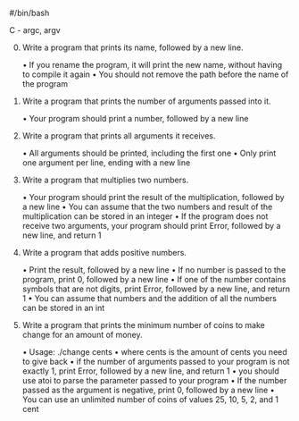 #/bin/bash

C - argc, argv

0. Write a program that prints its name, followed by a new line.

	• If you rename the program, it will print the new name, without having to compile it again
	• You should not remove the path before the name of the program

1. Write a program that prints the number of arguments passed into it.

	• Your program should print a number, followed by a new line

2. Write a program that prints all arguments it receives.

	• All arguments should be printed, including the first one
	• Only print one argument per line, ending with a new line

3. Write a program that multiplies two numbers.

	• Your program should print the result of the multiplication, followed by a new line
	• You can assume that the two numbers and result of the multiplication can be stored in an integer
	• If the program does not receive two arguments, your program should print Error, followed by a new line, and return 1

4. Write a program that adds positive numbers.

	• Print the result, followed by a new line
	• If no number is passed to the program, print 0, followed by a new line
	• If one of the number contains symbols that are not digits, print Error, followed by a new line, and return 1
	• You can assume that numbers and the addition of all the numbers can be stored in an int

5. Write a program that prints the minimum number of coins to make change for an amount of money.

	• Usage: ./change cents
	• where cents is the amount of cents you need to give back
	• if the number of arguments passed to your program is not exactly 1, print Error, followed by a new line, and return 1
	• you should use atoi to parse the parameter passed to your program
	• If the number passed as the argument is negative, print 0, followed by a new line
	• You can use an unlimited number of coins of values 25, 10, 5, 2, and 1 cent
